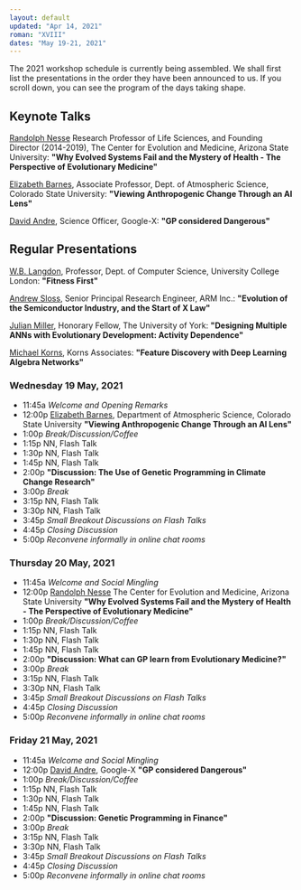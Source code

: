 ```yaml
---
layout: default
updated: "Apr 14, 2021"
roman: "XVIII"
dates: "May 19-21, 2021"
---
```



The 2021 workshop schedule is currently being assembled. We shall first list the presentations
in the order they have been announced to us. If you scroll down, you can see the program of
the days taking shape. 


## Keynote Talks
[Randolph Nesse](https://www.randolphnesse.com/) Research Professor of Life Sciences, and Founding Director (2014-2019), 
The Center for Evolution and Medicine, Arizona State University:
**"Why Evolved Systems Fail and the Mystery of Health - The Perspective of Evolutionary Medicine"** 

[Elizabeth Barnes](https://www.atmos.colostate.edu/people/faculty/barnes/), Associate Professor, Dept. of Atmospheric Science, Colorado State University:
**"Viewing Anthropogenic Change Through an AI Lens"**

[David Andre](https://www.linkedin.com/in/david-andre-50089/), Science Officer, Google-X:
**"GP considered Dangerous"**


## Regular Presentations 
[W.B. Langdon](http://www0.cs.ucl.ac.uk/staff/W.Langdon/), Professor, Dept. of Computer Science, University College London:
**"Fitness First"**

[Andrew Sloss](https://www.linkedin.com/in/asloss), Senior Principal Research Engineer, ARM Inc.:
**"Evolution of the Semiconductor Industry, and the Start of X Law"**

[Julian Miller](https://www.york.ac.uk/electronic-engineering/staff/julian_miller/), Honorary Fellow, The University of York:
**"Designing Multiple ANNs with Evolutionary Development: Activity Dependence"**

[Michael Korns](https://www.researchgate.net/profile/Michael-Korns), Korns Associates:
**"Feature Discovery with Deep Learning Algebra Networks"**




### Wednesday 19 May, 2021
- 11:45a _Welcome and Opening Remarks_
- 12:00p [Elizabeth Barnes](https://www.atmos.colostate.edu/people/faculty/barnes/), Department of Atmospheric Science, Colorado State University
**"Viewing Anthropogenic Change Through an AI Lens"**
- 1:00p _Break/Discussion/Coffee_
- 1:15p NN, Flash Talk
- 1:30p NN, Flash Talk
- 1:45p NN, Flash Talk
- 2:00p **"Discussion: The Use of Genetic Programming in Climate Change Research"**
- 3:00p _Break_
- 3:15p NN, Flash Talk
- 3:30p NN, Flash Talk
- 3:45p _Small Breakout Discussions on Flash Talks_
- 4:45p _Closing Discussion_
- 5:00p _Reconvene informally in online chat rooms_

### Thursday 20 May, 2021
- 11:45a _Welcome and Social Mingling_
- 12:00p [Randolph Nesse](https://www.randolphnesse.com/) The Center for Evolution and Medicine, Arizona State University
**"Why Evolved Systems Fail and the Mystery of Health - The Perspective of Evolutionary Medicine"** 
- 1:00p _Break/Discussion/Coffee_
- 1:15p NN, Flash Talk
- 1:30p NN, Flash Talk
- 1:45p NN, Flash Talk
- 2:00p **"Discussion: What can GP learn from Evolutionary Medicine?"**
- 3:00p _Break_
- 3:15p NN, Flash Talk
- 3:30p NN, Flash Talk
- 3:45p _Small Breakout Discussions on Flash Talks_
- 4:45p _Closing Discussion_
- 5:00p _Reconvene informally in online chat rooms_


### Friday 21 May, 2021
- 11:45a _Welcome and Social Mingling_
- 12:00p [David Andre](https://www.linkedin.com/in/david-andre-50089/), Google-X
**"GP considered Dangerous"**
- 1:00p _Break/Discussion/Coffee_
- 1:15p NN, Flash Talk
- 1:30p NN, Flash Talk
- 1:45p NN, Flash Talk
- 2:00p **"Discussion: Genetic Programming in Finance"**
- 3:00p _Break_
- 3:15p NN, Flash Talk
- 3:30p NN, Flash Talk
- 3:45p _Small Breakout Discussions on Flash Talks_
- 4:45p _Closing Discussion_
- 5:00p _Reconvene informally in online chat rooms_
